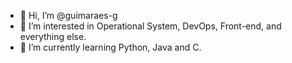 - 👋 Hi, I’m @guimaraes-g
- 👀 I’m interested in Operational System, DevOps, Front-end, and everything else.
- 🌱 I’m currently learning Python, Java and C.
